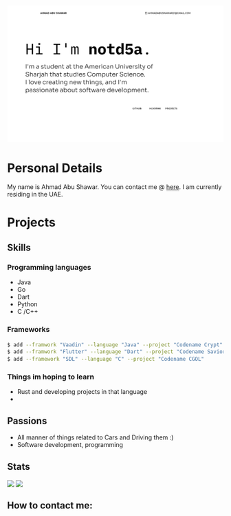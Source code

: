 ![](header.png)

# Personal Details
My name is Ahmad Abu Shawar. You can contact me @ [here](ahmadabushawar21@gmail.com). I am currently residing in the UAE.

#  Projects


## Skills
### Programming languages
- Java
- Go
- Dart
- Python
- C /C++

### Frameworks
```sh
$ add --framwork "Vaadin" --language "Java" --project "Codename Crypt"
$ add --framwork "Flutter" --language "Dart" --project "Codename Savior"
$ add --framework "SDL" --language "C" --project "Codename CGOL"
```

### Things im hoping to learn
- Rust and developing projects in that language
- 

## Passions
- All manner of things related to Cars and Driving them :)
- Software development, programming

## Stats
<a>
   <img align="center" src="https://github-readme-stats.vercel.app/api/top-langs/?username=notd5a-alt&theme=radical" />
</a>
<a>
<img align="center" src="https://github-readme-stats.vercel.app/api/top-langs/?username=notd5a&theme=radical" />
</a>


## How to contact me:



